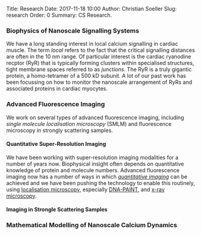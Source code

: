 Title: Research
Date: 2017-11-18 10:00
Author: Christian Soeller
Slug: research
Order: 0
Summary: CS Research.


### Biophysics of Nanoscale Signalling Systems

We have a long standing interest in local calcium signalling in cardiac muscle. The term _local_ refers to the fact that the critical signalling distances are often in the 10 nm range. Of particular interest is the cardiac ryanodine recptor (RyR) that is typically forming clusters within specialised structures, tight membrane spaces referred to as _junctions_. The RyR is a truly gigantic protein, a homo-tetramer of a 500 kD subunit. A lot of our past work has been focussing on how to monitor the nanoscale arrangement of RyRs and associated proteins in cardiac myocytes.

### Advanced Fluorescence Imaging

We work on several types of advanced fluorescence imaging, including _single molecule localisation microscopy_ (SMLM) and fluorescence microscopy in strongly scattering samples.

#### Quantitative Super-Resolution Imaging

We have been working with super-resolution imaging modalities for a number of years now. Biophysical insight often depends on quantitative knowledge of protein and molecule numbers. Advanced fluorescence imaging now has a number of ways in which [_quantitative imaging_](/pages/quantitative-imaging) can be achieved and we have been pushing the technology to enable this routinely, using [localisation microscopy](/pages/quantitative-imaging), especially [DNA-PAINT](/pages/quantitative-imaging), and [x-ray microscopy](/pages/quantitative-imaging).

#### Imaging in Strongle Scattering Samples

### Mathematical Modelling of Nanoscale Calcium Dynamics

